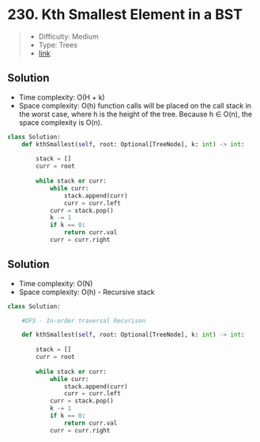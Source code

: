 # 230. Kth Smallest Element in a BST

> - Difficulty: Medium
> - Type: Trees
> - [link](https://leetcode.com/problems/kth-smallest-element-in-a-bst/)

## Solution
- Time complexity: O(H + k)
- Space complexity: O(h) function calls will be placed on the call stack in the worst case, where h is the height of the tree. Because h ∈ O(n), the space complexity is O(n).

```python
class Solution:
    def kthSmallest(self, root: Optional[TreeNode], k: int) -> int:
        
        stack = []
        curr = root
        
        while stack or curr:
            while curr:
                stack.append(curr)
                curr = curr.left
            curr = stack.pop()
            k -= 1
            if k == 0:
                return curr.val
            curr = curr.right
```

## Solution
- Time complexity: O(N)
- Space complexity: O(h) - Recursive stack

```python
class Solution:

    #DFS - In-order traversal Recurison

    def kthSmallest(self, root: Optional[TreeNode], k: int) -> int:
        
        stack = []
        curr = root
        
        while stack or curr:
            while curr:
                stack.append(curr)
                curr = curr.left
            curr = stack.pop()
            k -= 1
            if k == 0:
                return curr.val
            curr = curr.right
```